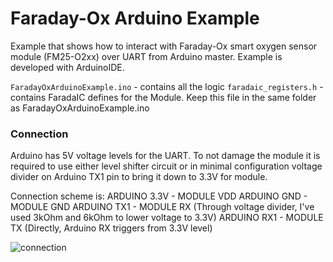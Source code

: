 # Faraday-Ox Arduino Example

Example that shows how to interact with Faraday-Ox smart oxygen sensor module (FM25-O2xx) over UART from Arduino master.
Example is developed with ArduinoIDE.

```FaradayOxArduinoExample.ino``` - contains all the logic
```faradaic_registers.h``` - contains FaradaIC defines for the Module. Keep this file in the same folder as FaradayOxArduinoExample.ino

### Connection

Arduino has 5V voltage levels for the UART.
To not damage the module it is required to use either level shifter circuit or in minimal configuration voltage divider on Arduino TX1 pin to bring it down to 3.3V for module.

Connection scheme is:
ARDUINO 3.3V - MODULE VDD
ARDUINO GND - MODULE GND
ARDUINO TX1 - MODULE RX (Through voltage divider, I've used 3kOhm and 6kOhm to lower voltage to 3.3V)
ARDUINO RX1 - MODULE TX (Directly, Arduino RX triggers from 3.3V level)

![connection](connection.jpg)
